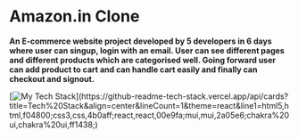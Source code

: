 # Amazon.in Clone
**An E-commerce website project developed by 5 developers in 6 days where user can singup, login with an email. User can see different pages and different products which are categorised well. Going forward user can add product to cart and can handle cart easily and finally can checkout and signout.**


[![My Tech Stack](https://github-readme-tech-stack.vercel.app/api/cards?title=Tech%20Stack&align=center&lineCount=1&theme=react&line1=html5,html,f04800;css3,css,4b0aff;react,react,00e9fa;mui,mui,2a05e6;chakra%20ui,chakra%20ui,ff1438;)](https://github-readme-tech-stack.vercel.app/api/cards?title=Tech%20Stack&align=center&lineCount=1&theme=react&line1=html5,html,f04800;css3,css,4b0aff;react,react,00e9fa;mui,mui,2a05e6;chakra%20ui,chakra%20ui,ff1438;)
